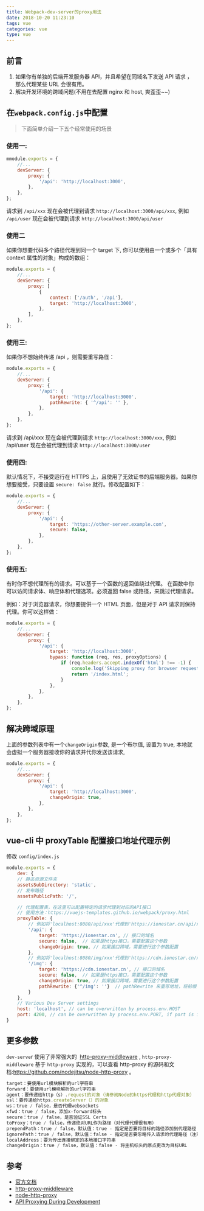 ```yaml
---
title: Webpack-dev-server的proxy用法
date: 2018-10-20 11:23:10
tags: vue
categories: vue
type: vue
---
```


## 前言

1. 如果你有单独的后端开发服务器 API，并且希望在同域名下发送 API 请求 ，那么代理某些 URL 会很有用。
2. 解决开发环境的跨域问题(不用在去配置 nginx 和 host, 爽歪歪~~)

<!--more-->

## 在`webpack.config.js`中配置

> 下面简单介绍一下五个经常使用的场景

### 使用一:

```js
mmodule.exports = {
    //...
    devServer: {
        proxy: {
            '/api': 'http://localhost:3000',
        },
    },
};
```

请求到 `/api/xxx` 现在会被代理到请求 `http://localhost:3000/api/xxx`, 例如 `/api/user` 现在会被代理到请求 `http://localhost:3000/api/user`

### 使用二

如果你想要代码多个路径代理到同一个 target 下, 你可以使用由一个或多个「具有 context 属性的对象」构成的数组：

```js
module.exports = {
    //...
    devServer: {
        proxy: [
            {
                context: ['/auth', '/api'],
                target: 'http://localhost:3000',
            },
        ],
    },
};
```

### 使用三:

如果你不想始终传递 /api ，则需要重写路径：

```js
module.exports = {
    //...
    devServer: {
        proxy: {
            '/api': {
                target: 'http://localhost:3000',
                pathRewrite: { '^/api': '' },
            },
        },
    },
};
```

请求到 /api/xxx 现在会被代理到请求 `http://localhost:3000/xxx`, 例如 /api/user 现在会被代理到请求 `http://localhost:3000/user`

### 使用四:

默认情况下，不接受运行在 HTTPS 上，且使用了无效证书的后端服务器。如果你想要接受，只要设置 `secure: false` 就行。修改配置如下：

```js
module.exports = {
    //...
    devServer: {
        proxy: {
            '/api': {
                target: 'https://other-server.example.com',
                secure: false,
            },
        },
    },
};
```

### 使用五:

有时你不想代理所有的请求。可以基于一个函数的返回值绕过代理。
在函数中你可以访问请求体、响应体和代理选项。必须返回 false 或路径，来跳过代理请求。

例如：对于浏览器请求，你想要提供一个 HTML 页面，但是对于 API 请求则保持代理。你可以这样做：

```js
module.exports = {
    //...
    devServer: {
        proxy: {
            '/api': {
                target: 'http://localhost:3000',
                bypass: function (req, res, proxyOptions) {
                    if (req.headers.accept.indexOf('html') !== -1) {
                        console.log('Skipping proxy for browser request.');
                        return '/index.html';
                    }
                },
            },
        },
    },
};
```

## 解决跨域原理

上面的参数列表中有一个`changeOrigin`参数, 是一个布尔值, 设置为 true, 本地就会虚拟一个服务器接收你的请求并代你发送该请求,

```js
module.exports = {
    //...
    devServer: {
        proxy: {
            '/api': {
                target: 'http://localhost:3000',
                changeOrigin: true,
            },
        },
    },
};
```

## vue-cli 中 proxyTable 配置接口地址代理示例

修改 `config/index.js`

```js
module.exports = {
    dev: {
    // 静态资源文件夹
    assetsSubDirectory: 'static',
    // 发布路径
    assetsPublicPath: '/',

    // 代理配置表，在这里可以配置特定的请求代理到对应的API接口
    // 使用方法：https://vuejs-templates.github.io/webpack/proxy.html
    proxyTable: {
        // 例如将'localhost:8080/api/xxx'代理到'https://ionestar.cn/api/xxx'
        '/api': {
            target: 'https://ionestar.cn', // 接口的域名
            secure: false,  // 如果是https接口，需要配置这个参数
            changeOrigin: true, // 如果接口跨域，需要进行这个参数配置
        },
        // 例如将'localhost:8080/img/xxx'代理到'https://cdn.ionestar.cn/xxx'
        '/img': {
            target: 'https://cdn.ionestar.cn', // 接口的域名
            secure: false,  // 如果是https接口，需要配置这个参数
            changeOrigin: true, // 如果接口跨域，需要进行这个参数配置
            pathRewrite: {'^/img': ''}  // pathRewrite 来重写地址，将前缀 '/api' 转为 '/'。
        }
    },
    // Various Dev Server settings
    host: 'localhost', // can be overwritten by process.env.HOST
    port: 4200, // can be overwritten by process.env.PORT, if port is in use, a free one will be determined
}
```

## 更多参数

`dev-serve`r 使用了非常强大的  [http-proxy-middleware](https://github.com/chimurai/http-proxy-middleware) , `http-proxy-middleware` 基于 `http-proxy` 实现的，可以查看 http-proxy 的源码和文档:https://github.com/nodejitsu/node-http-proxy 。

```js
target：要使用url模块解析的url字符串
forward：要使用url模块解析的url字符串
agent：要传递给http（s）.request的对象（请参阅Node的https代理和http代理对象）
ssl：要传递给https.createServer（）的对象
ws：true / false，是否代理websockets
xfwd：true / false，添加x-forward标头
secure：true / false，是否验证SSL Certs
toProxy：true / false，传递绝对URL作为路径（对代理代理很有用）
prependPath：true / false，默认值：true - 指定是否要将目标的路径添加到代理路径
ignorePath：true / false，默认值：false - 指定是否要忽略传入请求的代理路径（注意：如果需要，您必须附加/手动）。
localAddress：要为传出连接绑定的本地接口字符串
changeOrigin：true / false，默认值：false - 将主机标头的原点更改为目标URL
```

## 参考

-   [官方文档](https://webpack.docschina.org/configuration/dev-server/#devserver-proxy)
-   [http-proxy-middleware](https://github.com/chimurai/http-proxy-middleware)
-   [node-http-proxy](https://github.com/nodejitsu/node-http-proxy)
-   [API Proxying During Development](https://vuejs-templates.github.io/webpack/proxy.html)
